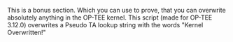 This is a bonus section. Which you can use to prove, that you can overwrite absolutely anything in the OP-TEE kernel. This script (made for OP-TEE 3.12.0) overwrites a Pseudo TA lookup string with the words "Kernel Overwritten!"
